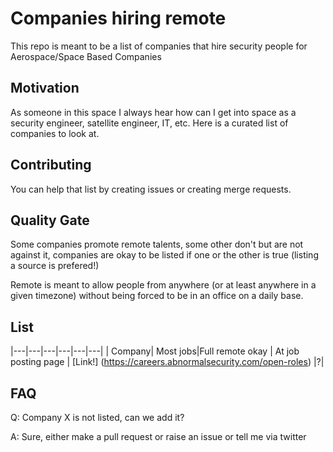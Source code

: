 # Companies hiring remote
This repo is meant to be a list of companies that hire security people for Aerospace/Space Based Companies

## Motivation

As someone in this space I always hear how can I get into space as a security engineer, satellite  engineer, IT, etc. Here is a curated list of companies to look at.

## Contributing
You can help that list by creating issues or creating merge requests.

## Quality Gate

Some companies promote remote talents, some other don't but are not against it, companies are okay to be listed if one or the other is true (listing a source is prefered!)

Remote is meant to allow people from anywhere (or at least anywhere in a given timezone) without being forced to be in an office on a daily base.

## List

|---|---|---|---|---|---|
|  Company| Most jobs|Full remote okay | At job posting page | [Link!] (https://careers.abnormalsecurity.com/open-roles) |?|


## FAQ

Q: Company X is not listed, can we add it?

A: Sure, either make a pull request or raise an issue or tell me via twitter

 
